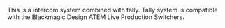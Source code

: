 This is a intercom system combined with tally. Tally system is compatible with the Blackmagic Design ATEM Live Production Switchers.